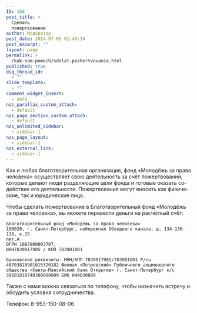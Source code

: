 ```yaml
---
ID: 168
post_title: >
  Сделать
  пожертвование
author: Модератор
post_date: 2014-07-05 01:49:34
post_excerpt: ""
layout: page
permalink: >
  /kak-nam-pomoch/sdelat-pozhertvovanie.html
published: true
dsq_thread_id:
  - ""
slide_template:
  - ""
comment_widget_insert:
  - auto
nzs_parallax_custom_attach:
  - default
nzs_page_section_custom_attach:
  - default
nzs_unlimited_sidebar:
  - sidebar-1
nzs_page_layout:
  - sidebar-1
nzs_external_link:
  - sidebar-1
---
```

<p lang="ru-RU">Как и любая благотворительная организация, фонд «Молодёжь за права человека» осуществляет свою деятельность за счёт пожертвований, которые делают люди разделяющие цели фонда и готовые оказать содействие его деятельности. Пожертвования могут вносить как физические, так и юридические лица.</p>
<p lang="ru-RU">Чтобы сделать пожертвование в Благотворительный фонд «Молодёжь за права человека», вы можете перевести деньги на расчётный счёт:</p>
<code>Благотворительный фонд «Молодежь за права человека»
190020, г. Санкт-Петербург, набережная Обводного канала, д. 134-136-138, к.35
лит.А
ОГРН 1097800003707,
ИНН7839017985 / КПП 783901001
</code>

<code>Банковские реквизиты:
ИНН/КПП 7839017985/783901001
Р/сч 40703810901015320182
Филиал «Петровский» Публичного акционерного общества «Ханты-Мансийский банк Открытие»
г. Санкт-Петербург
к/с 30101810740300000809
БИК 044030809
</code>
<p lang="ru-RU">Также с нами можно связаться по телефону, чтобы назначить встречу и обсудить условия сотрудничества.</p>
<p lang="ru-RU">Телефон: 8-953-150-08-06</p>
